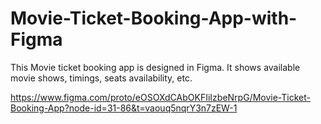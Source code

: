 # Movie-Ticket-Booking-App-with-Figma
This Movie ticket booking app is designed in Figma. It shows available movie shows, timings, seats availability, etc. 


https://www.figma.com/proto/eOSOXdCAbOKFIiIzbeNrpG/Movie-Ticket-Booking-App?node-id=31-86&t=vaouq5nqrY3n7zEW-1
